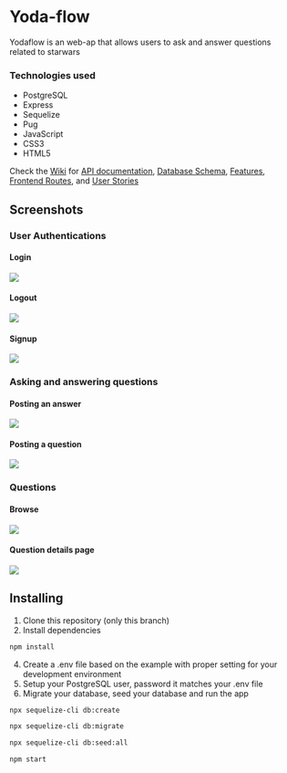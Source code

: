 # Yoda-flow

Yodaflow is an web-ap that allows users to ask and answer questions related to starwars

### Technologies used

* PostgreSQL
* Express
* Sequelize
* Pug
* JavaScript
* CSS3
* HTML5

Check the [Wiki](https://github.com/TastySatang/April-G2-Yoda-flow/wiki) for [API documentation](https://github.com/TastySatang/April-G2-Yoda-flow/wiki/API-Documentation), [Database Schema](https://github.com/TastySatang/April-G2-Yoda-flow/wiki/Database-Schema), [Features](https://github.com/TastySatang/April-G2-Yoda-flow/wiki/Features), [Frontend Routes](https://github.com/TastySatang/April-G2-Yoda-flow/wiki/Front-end-Routes), and [User Stories](https://github.com/TastySatang/April-G2-Yoda-flow/wiki/User-Stories)

## Screenshots

### User Authentications

#### Login
![](https://github.com/TastySatang/April-G2-Yoda-flow/blob/main/public/assets/Log%20in.png)
#### Logout
![](https://github.com/TastySatang/April-G2-Yoda-flow/blob/main/public/assets/Log%20out.png)
#### Signup
![](https://github.com/TastySatang/April-G2-Yoda-flow/blob/main/public/assets/Signup.png)

### Asking and answering questions

#### Posting an answer
![](https://github.com/TastySatang/April-G2-Yoda-flow/blob/main/public/assets/answer.png)
#### Posting a question
![](https://github.com/TastySatang/April-G2-Yoda-flow/blob/main/public/assets/Ask.png)

### Questions

#### Browse
![](https://github.com/TastySatang/April-G2-Yoda-flow/blob/main/public/assets/Browse.png)
#### Question details page
![](https://github.com/TastySatang/April-G2-Yoda-flow/blob/main/public/assets/question.png)

## Installing
1. Clone this repository (only this branch)
2. Install dependencies
```bash
npm install
```
4. Create a .env file based on the example with proper setting for your development environment
5. Setup your PostgreSQL user, password it matches your .env file
7. Migrate your database, seed your database and run the app

```bash
npx sequelize-cli db:create
```

```bash
npx sequelize-cli db:migrate
```

```bash
npx sequelize-cli db:seed:all
```

```bash
npm start
```



